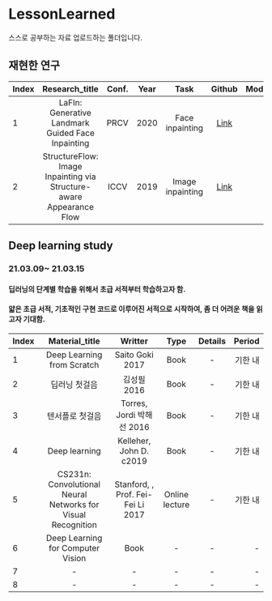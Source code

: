 # LessonLearned
스스로 공부하는 자료 업로드하는 폴더입니다.



## 재현한 연구
|  Index  |  Research_title  |  Conf.  |  Year  | Task |  Github  |  Modified_Github  | Setup  |
:---|:---:|:---:|:---:|:---:|:---:|:---:|:---
| 1 | LaFIn: Generative Landmark Guided Face Inpainting |  PRCV  |  2020 | Face inpainting |  [Link](https://github.com/YaN9-Y/lafin)  |  [Link](https://github.com/Kang-ChangWoo/Modified_lafin)  | compute8.0 or compute8.6  |
| 2 | StructureFlow: Image Inpainting via Structure-aware Appearance Flow |  ICCV  |  2019 | Image inpainting |  [Link](https://github.com/RenYurui/StructureFlow)  |  [Link](https://github.com/Kang-ChangWoo/Modified_StructureFlow)  | compute8.0 or compute8.6  |






## Deep learning study
### 21.03.09~ 21.03.15
#### 딥러닝의 단계별 학습을 위해서 초급 서적부터 학습하고자 함.
#### 얇은 초급 서적, 기초적인 구현 코드로 이루어진 서적으로 시작하여, 좀 더 어려운 책을 읽고자 기대함.


|  Index  |  Material_title  |  Writter  |  Type  |  Details  |  Period  |
:---|:---:|:---:|:---:|:---:|---:
| 1 | Deep Learning from Scratch |  Saito Goki 2017  |  Book |  -  |  기한 내  |
| 2 | 딥러닝 첫걸음 |  김성필 2016  |  Book |  -  |  기한 내  |
| 3 | 텐서플로 첫걸음 |  Torres, Jordi 박해선 2016  |  Book |  -  |  기한 내  |
| 4 | Deep learning |  Kelleher, John D. c2019  |  Book |  -  |  기한 내  |
| 5 |  CS231n: Convolutional Neural Networks for Visual Recognition  |  Stanford, , Prof. Fei-Fei Li 2017  |  Online lecture  |  -  |  기한 내  |
| 6 |  Deep Learning for Computer Vision  |  Book  |  -  |  -  |  -  |
| 7 |  -  |  -  |  -  |  -  |  -  |
| 8 |  -  |  -  |  -  |  -  |  -  |

  









